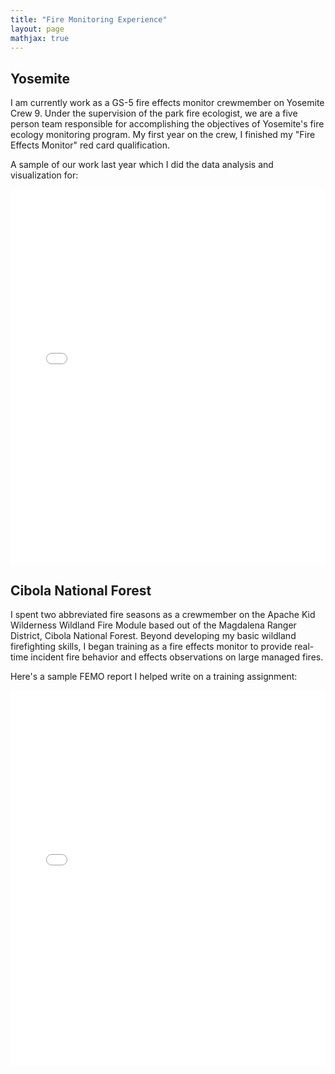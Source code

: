 ```yaml
---
title: "Fire Monitoring Experience"
layout: page
mathjax: true
---
```


## Yosemite
I am currently work as a GS-5 fire effects monitor crewmember on Yosemite Crew 9. Under the supervision of the park fire ecologist, we are a five person team responsible for accomplishing the objectives of Yosemite's fire ecology monitoring program. My first year on the crew, I finished my "Fire Effects Monitor" red card qualification.

A sample of our work last year which I did the data analysis and visualization for:

<iframe src="{{ '/assets/Pika_FinalReport_2024_11_01.pdf' | relative_url }}" width="100%" height="600px" style="border: none;">
</iframe>



## Cibola National Forest
I spent two abbreviated fire seasons as a crewmember on the Apache Kid Wilderness Wildland Fire Module based out of the Magdalena Ranger District, Cibola National Forest. Beyond developing my basic wildland firefighting skills, I began training as a fire effects monitor to provide real-time incident fire behavior and effects observations on large managed fires.

Here's a sample FEMO report I helped write on a training assignment: 

<iframe src="{{ '/assets/West Mountain Report.pdf' | relative_url }}" width="100%" height="600px" style="border: none;">
</iframe>




